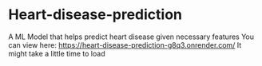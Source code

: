 # Heart-disease-prediction
A ML Model that helps predict heart disease given necessary features
You can view here: https://heart-disease-prediction-g8q3.onrender.com/
It might take a little time to load
